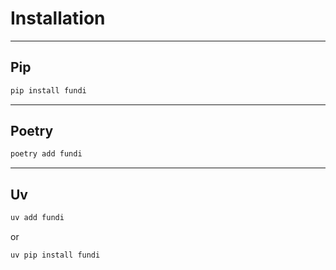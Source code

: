# Installation

---
## Pip
```bash
pip install fundi
```

---
## Poetry
```bash
poetry add fundi
```

---
## Uv
```bash
uv add fundi
```
or
```bash
uv pip install fundi
```
